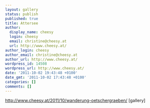 ```yaml
---
layout: gallery
status: publish
published: true
title: Attersee
author:
  display_name: cheesy
  login: cheesy
  email: christine@cheesy.at
  url: http://www.cheesy.at/
author_login: cheesy
author_email: christine@cheesy.at
author_url: http://www.cheesy.at/
wordpress_id: 14508
wordpress_url: http://www.cheesy.at/
date: '2011-10-02 19:43:48 +0100'
date_gmt: '2011-10-02 17:43:48 +0100'
categories: []
comments: []
---
```

http://www.cheesy.at/2011/10/wanderung-oetschergraeben/
[gallery]

